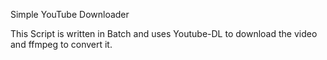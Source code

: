 Simple YouTube Downloader

This Script is written in Batch and uses Youtube-DL to download the video and ffmpeg to convert it.
